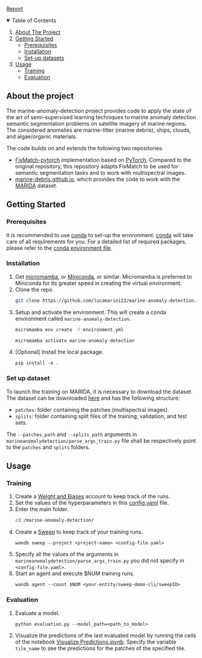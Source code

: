 [Report](https://github.com/lucamarini22/marine-anomaly-detection/blob/main/Semi-supervised%20learning%20for%20marine%20anomaly%20detection%20on%20board%20satellites.pdf)

<!-- TABLE OF CONTENTS -->
<details open="open">
  <summary>Table of Contents</summary>
  <ol>
    <li>
      <a href="#about-the-project">About The Project</a>
    </li>
    <li>
      <a href="#getting-started">Getting Started</a>
      <ul>
        <li><a href="#prerequisites">Prerequisites</a></li>
        <li><a href="#installation">Installation</a></li>
        <li><a href="#set-up-dataset">Set-up datasets</a></li>
      </ul>
    </li>
    <li><a href="#usage">Usage</a>
    <ul>
        <li><a href="#training">Training</a></li>
        <li><a href="#evaluation">Evaluation</a></li>
      </ul>
    </li>
  </ol>
</details>



<!-- ABOUT THE PROJECT -->
## About the project
The marine-anomaly-detection project provides code to apply the state of the art of semi-supervised learning techniques to marine anomaly detection semantic segmentation problems on satellite imagery of marine regions. The considered anomalies are marine-litter (marine debris), ships, clouds, and algae/organic materials.

The code builds on and extends the following two repositories:
- [FixMatch-pytorch](https://github.com/kekmodel/FixMatch-pytorch) implementation based on [PyTorch](https://pytorch.org/). Compared to the original repository, this repository adapts FixMatch to be used for semantic segmentation tasks and to work with multispectral images.
- [marine-debris.github.io](https://github.com/marine-debris/marine-debris.github.io), which provides the code to work with the [MARIDA](https://marine-debris.github.io/index.html) dataset.

<!-- GETTING STARTED -->
## Getting Started

### Prerequisites

It is recommended to use [conda](https://docs.conda.io/en/latest/) to set-up the environment. [conda](https://docs.conda.io/en/latest/) will take care of all requirements for you. For a detailed list of required packages, please refer to the [conda environment file](https://github.com/lucamarini22/marine-anomaly-detection/blob/main/environment.yml).

### Installation

1. Get [micromamba](https://mamba.readthedocs.io/en/latest/installation.html#micromamba), or [Miniconda](https://docs.conda.io/en/latest/miniconda.html), or similar. Micromamba is preferred to Miniconda for its greater speed in creating the virtual environment.
2. Clone the repo.
   ```sh
   git clone https://github.com/lucamarini22/marine-anomaly-detection.git
   ```
3. Setup and activate the environment. This will create a conda environment called `marine-anomaly-detection`.
   ```sh
   micromamba env create -f environment.yml
   ```
   ```sh
   micromamba activate marine-anomaly-detection
   ```
4. [Optional] Install the local package.
   ```
   pip install -e .
   ```

### Set up dataset
To launch the training on MARIDA, it is necessary to download the dataset. The dataset can be downloaded [here](https://zenodo.org/record/5151941) and has the following structure:
   
   - `patches`: folder containing the patches (multispectral images).
   - `splits`: folder containing split files of the training, validation, and test sets.

The `--patches_path` and `--splits_path` arguments in `marineanomalydetection/parse_args_train.py` file shall be respectively point to the `patches` and `splits` folders.


<!-- USAGE EXAMPLES -->
## Usage

### Training
1. Create a [Weight and Biases](https://wandb.ai) account to keep track of the runs.
2. Set the values of the hyperparameters in this [config.yaml](https://github.com/lucamarini22/marine-anomaly-detection/blob/main/config.yaml) file.
3. Enter the main folder.
   ```sh
   cd /marine-anomaly-detection/
   ```
4. Create a [Sweep](https://docs.wandb.ai/guides/sweeps) to keep track of your training runs.
   ```
   wandb sweep --project <project-name> <config-file.yaml>
   ```
5. Specify all the values of the arguments in `marineanomalydetection/parse_args_train.py` you did not specify in `<config-file.yaml>`.
6. Start an agent and execute $NUM training runs.
   ```
   wandb agent --count $NUM <your-entity/sweep-demo-cli/sweepID>
   ```

### Evaluation
1. Evaluate a model.
   ```
   python evaluation.py --model_path=<path_to_model>
   ```
2. Visualize the predictions of the last evaluated model by running the cells of the notebook [Visualize Predictions.ipynb](https://github.com/lucamarini22/marine-anomaly-detection/blob/main/notebooks/Visualize%20Predictions.ipynb). Specify the variable `tile_name` to see the predictions for the patches of the specified tile.



<!-- ACKNOWLEDGEMENTS 
This README was based on https://github.com/othneildrew/Best-README-Template
-->

